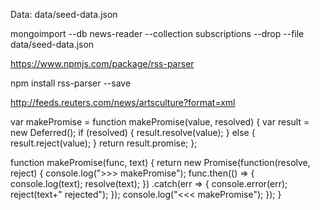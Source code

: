 
Data:
data/seed-data.json

mongoimport --db news-reader --collection subscriptions --drop --file data/seed-data.json




https://www.npmjs.com/package/rss-parser

npm install rss-parser --save


http://feeds.reuters.com/news/artsculture?format=xml



  var makePromise = function makePromise(value, resolved) {
    var result = new Deferred();
    if (resolved) {
      result.resolve(value);
    } else {
      result.reject(value);
    }
    return result.promise;
  };

function makePromise(func, text) {
    return new Promise(function(resolve, reject) {
        console.log(">>> makePromise");
        func.then(() => {
            console.log(text);
            resolve(text);
        })
        .catch(err => {
            console.error(err);
            reject(text+" rejected");
        });
        console.log("<<< makePromise");
    });
}

